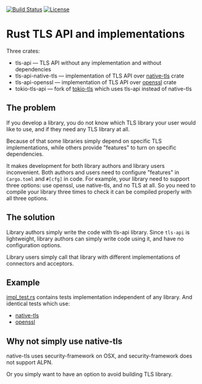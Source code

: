 [![Build Status](https://img.shields.io/travis/stepancheg/rust-tls-api.svg)](https://travis-ci.org/stepancheg/rust-tls-api)
[![License](https://img.shields.io/crates/l/tls-api.svg)](https://github.com/stepancheg/rust-tls-api/blob/master/LICENSE)

# Rust TLS API and implementations

Three crates:
* tls-api — TLS API without any implementation and without dependencies
* tls-api-native-tls — implementation of TLS API over
  [native-tls](https://github.com/sfackler/rust-native-tls) crate
* tls-api-openssl — implementation of TLS API over
  [openssl](https://github.com/sfackler/rust-openssl) crate
* tokio-tls-api — fork of [tokio-tls](https://github.com/tokio-rs/tokio-tls)
  which uses tls-api instead of native-tls

## The problem

If you develop a library, you do not know which TLS library your user would like to use,
and if they need any TLS library at all.

Because of that some libraries simply depend on specific TLS implementations, while others
provide "features" to turn on specific dependencies.

It makes development for both library authors and library users inconvenient.
Both authors and users need to configure "features" in `Cargo.toml` and `#[cfg]` in code.
For example, your library need to support three options: use openssl, use native-tls, and
no TLS at all. So you need to compile your library three times to check it can be compiled
properly with all three options.

## The solution

Library authors simply write the code with tls-api library. Since `tls-api` is
lightweight, library authors can simply write code using it, and have no configuration options.

Library users simply call that library with different implementations of connectors and acceptors.

## Example

[impl_test.rs](https://github.com/stepancheg/rust-tls-api/blob/master/api/src/impl_test.rs)
contains tests implementation independent of any library. And identical tests which
use:
* [native-tls](https://github.com/stepancheg/rust-tls-api/blob/master/impl-native-tls/tests/test.rs)
* [openssl](https://github.com/stepancheg/rust-tls-api/blob/master/impl-openssl/tests/test.rs)

## Why not simply use native-tls

native-tls uses security-framework on OSX, and security-framework does not support ALPN.

Or you simply want to have an option to avoid building TLS library.

